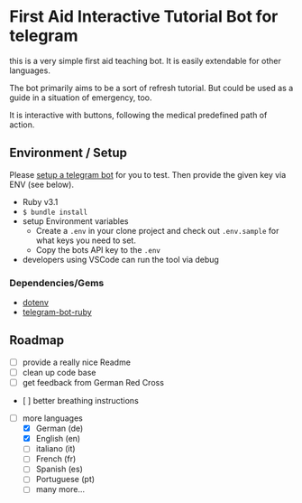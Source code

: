 # First Aid Interactive Tutorial Bot for telegram

this is a very simple first aid teaching bot. It is easily extendable for other languages.

The bot primarily aims to be a sort of refresh tutorial. But could be used as a guide in a situation of emergency, too.

It is interactive with buttons, following the medical predefined path of action.

## Environment / Setup

Please [setup a telegram bot](https://core.telegram.org/bots) for you to test. Then provide the given key via ENV (see below).

- Ruby v3.1
- `$ bundle install`
- setup Environment variables
  - Create a `.env` in your clone project and check out `.env.sample` for what keys you need to set.
  - Copy the bots API key to the `.env`
- developers using VSCode can run the tool via debug

### Dependencies/Gems

- [dotenv](https://github.com/bkeepers/dotenv)
- [telegram-bot-ruby](https://github.com/atipugin/telegram-bot-ruby)

## Roadmap

- [ ] provide a really nice Readme
- [ ] clean up code base
- [ ] get feedback from German Red Cross
- [ ] better breathing instructions
- [ ] more languages
  - [x] German (de)
  - [x] English (en)
  - [ ] italiano (it)
  - [ ] French (fr)
  - [ ] Spanish (es)
  - [ ] Portuguese (pt)
  - [ ] many more...
